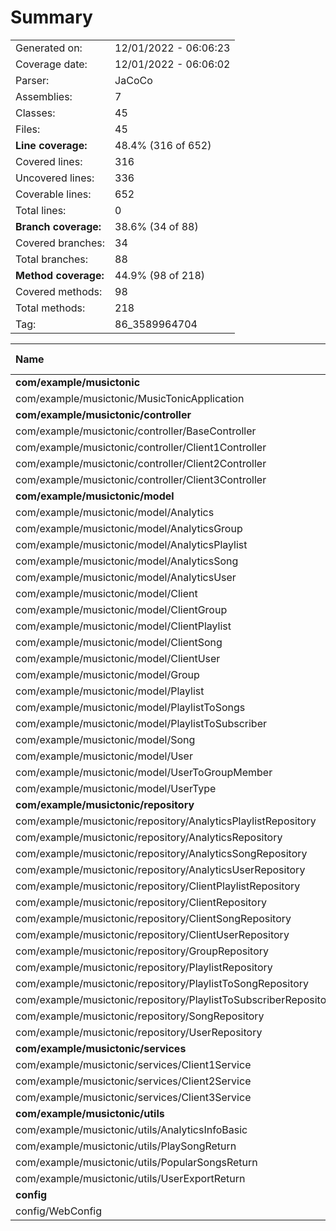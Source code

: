 # Summary
|||
|:---|:---|
| Generated on: | 12/01/2022 - 06:06:23 |
| Coverage date: | 12/01/2022 - 06:06:02 |
| Parser: | JaCoCo |
| Assemblies: | 7 |
| Classes: | 45 |
| Files: | 45 |
| **Line coverage:** | 48.4% (316 of 652) |
| Covered lines: | 316 |
| Uncovered lines: | 336 |
| Coverable lines: | 652 |
| Total lines: | 0 |
| **Branch coverage:** | 38.6% (34 of 88) |
| Covered branches: | 34 |
| Total branches: | 88 |
| **Method coverage:** | 44.9% (98 of 218) |
| Covered methods: | 98 |
| Total methods: | 218 |
| Tag: | 86_3589964704 |

|**Name**|**Covered**|**Uncovered**|**Coverable**|**Total**|**Line coverage**|**Covered**|**Total**|**Branch coverage**|**Covered**|**Total**|**Method coverage**|
|:---|---:|---:|---:|---:|---:|---:|---:|---:|---:|---:|---:|
|**com/example/musictonic**|**1**|**2**|**3**|**0**|**33.3%**|**0**|**0**|****|**1**|**2**|**50%**|
|com/example/musictonic/MusicTonicApplication|1|2|3|0|33.3%|0|0||1|2|50%|
|**com/example/musictonic/controller**|**20**|**34**|**54**|**0**|**37%**|**0**|**2**|**0%**|**8**|**14**|**57.1%**|
|com/example/musictonic/controller/BaseController|1|1|2|0|50%|0|0||1|2|50%|
|com/example/musictonic/controller/Client1Controller|12|20|32|0|37.5%|0|0||3|6|50%|
|com/example/musictonic/controller/Client2Controller|3|6|9|0|33.3%|0|0||2|3|66.6%|
|com/example/musictonic/controller/Client3Controller|4|7|11|0|36.3%|0|2|0%|2|3|66.6%|
|**com/example/musictonic/model**|**152**|**184**|**336**|**0**|**45.2%**|**0**|**0**|****|**63**|**157**|**40.1%**|
|com/example/musictonic/model/Analytics|13|19|32|0|40.6%|0|0||7|16|43.7%|
|com/example/musictonic/model/AnalyticsGroup|2|5|7|0|28.5%|0|0||1|2|50%|
|com/example/musictonic/model/AnalyticsPlaylist|6|5|11|0|54.5%|0|0||2|3|66.6%|
|com/example/musictonic/model/AnalyticsSong|6|14|20|0|30%|0|0||2|9|22.2%|
|com/example/musictonic/model/AnalyticsUser|6|15|21|0|28.5%|0|0||2|10|20%|
|com/example/musictonic/model/Client|6|0|6|0|100%|0|0||3|3|100%|
|com/example/musictonic/model/ClientGroup|2|15|17|0|11.7%|0|0||1|9|11.1%|
|com/example/musictonic/model/ClientPlaylist|13|8|21|0|61.9%|0|0||5|10|50%|
|com/example/musictonic/model/ClientSong|9|8|17|0|52.9%|0|0||4|9|44.4%|
|com/example/musictonic/model/ClientUser|13|8|21|0|61.9%|0|0||5|10|50%|
|com/example/musictonic/model/Group|2|19|21|0|9.5%|0|0||1|11|9%|
|com/example/musictonic/model/Playlist|17|9|26|0|65.3%|0|0||7|12|58.3%|
|com/example/musictonic/model/PlaylistToSongs|6|15|21|0|28.5%|0|0||2|10|20%|
|com/example/musictonic/model/PlaylistToSubscriber|2|5|7|0|28.5%|0|0||1|2|50%|
|com/example/musictonic/model/Song|25|11|36|0|69.4%|0|0||10|16|62.5%|
|com/example/musictonic/model/User|20|13|33|0|60.6%|0|0||8|15|53.3%|
|com/example/musictonic/model/UserToGroupMember|2|15|17|0|11.7%|0|0||1|9|11.1%|
|com/example/musictonic/model/UserType|2|0|2|0|100%|0|0||1|1|100%|
|**com/example/musictonic/repository**|**0**|**0**|**0**|**0**|****|**0**|**0**|****|**0**|**0**|****|
|com/example/musictonic/repository/AnalyticsPlaylistRepository|0|0|0|0||0|0||0|0||
|com/example/musictonic/repository/AnalyticsRepository|0|0|0|0||0|0||0|0||
|com/example/musictonic/repository/AnalyticsSongRepository|0|0|0|0||0|0||0|0||
|com/example/musictonic/repository/AnalyticsUserRepository|0|0|0|0||0|0||0|0||
|com/example/musictonic/repository/ClientPlaylistRepository|0|0|0|0||0|0||0|0||
|com/example/musictonic/repository/ClientRepository|0|0|0|0||0|0||0|0||
|com/example/musictonic/repository/ClientSongRepository|0|0|0|0||0|0||0|0||
|com/example/musictonic/repository/ClientUserRepository|0|0|0|0||0|0||0|0||
|com/example/musictonic/repository/GroupRepository|0|0|0|0||0|0||0|0||
|com/example/musictonic/repository/PlaylistRepository|0|0|0|0||0|0||0|0||
|com/example/musictonic/repository/PlaylistToSongRepository|0|0|0|0||0|0||0|0||
|com/example/musictonic/repository/PlaylistToSubscriberRepository|0|0|0|0||0|0||0|0||
|com/example/musictonic/repository/SongRepository|0|0|0|0||0|0||0|0||
|com/example/musictonic/repository/UserRepository|0|0|0|0||0|0||0|0||
|**com/example/musictonic/services**|**115**|**84**|**199**|**0**|**57.7%**|**34**|**86**|**39.5%**|**12**|**14**|**85.7%**|
|com/example/musictonic/services/Client1Service|102|48|150|0|68%|28|60|46.6%|9|9|100%|
|com/example/musictonic/services/Client2Service|12|8|20|0|60%|6|12|50%|2|3|66.6%|
|com/example/musictonic/services/Client3Service|1|28|29|0|3.4%|0|14|0%|1|2|50%|
|**com/example/musictonic/utils**|**28**|**29**|**57**|**0**|**49.1%**|**0**|**0**|****|**14**|**29**|**48.2%**|
|com/example/musictonic/utils/AnalyticsInfoBasic|8|8|16|0|50%|0|0||4|8|50%|
|com/example/musictonic/utils/PlaySongReturn|6|6|12|0|50%|0|0||3|6|50%|
|com/example/musictonic/utils/PopularSongsReturn|6|6|12|0|50%|0|0||3|6|50%|
|com/example/musictonic/utils/UserExportReturn|8|9|17|0|47%|0|0||4|9|44.4%|
|**config**|**0**|**3**|**3**|**0**|**0%**|**0**|**0**|****|**0**|**2**|**0%**|
|config/WebConfig|0|3|3|0|0%|0|0||0|2|0%|
